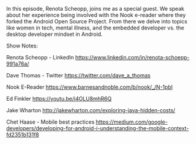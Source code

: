 In this episode, Renota Scheopp, joins me as a special guest. We speak about her experience being involved with the Nook e-reader where they forked the Android Open Source Project. From there we delve into topics like women in tech, mental illness, and the embedded developer vs. the desktop developer mindset in Android.

Show Notes:

Renota Scheopp - LinkedIn
https://www.linkedin.com/in/renota-schoepp-991a76a/

 

Dave Thomas - Twitter
https://twitter.com/dave_a_thomas

 

Nook E-Reader
https://www.barnesandnoble.com/b/nook/_/N-1pbl

Ed Finkler
https://youtu.be/i4OLU8mhR6Q

Jake Wharton
http://jakewharton.com/exploring-java-hidden-costs/

Chet Haase - Mobile best practices
https://medium.com/google-developers/developing-for-android-i-understanding-the-mobile-context-fd2351b131f8

